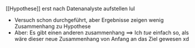 [[Hypothese]] erst nach Datenanalyste aufstellen lul


- Versuch schon durchgeführt, aber Ergebnisse zeigen wenig Zusammenhang zu Hypothese
- Aber: Es gibt einen anderen zusammenhang
==> Ich _tue_ einfach so, als wäre dieser neue Zusammenhang von Anfang an das Ziel gewesen xd
